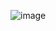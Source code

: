 ![image](https://user-images.githubusercontent.com/112846225/201597341-a3677a0c-181d-4113-a90b-8444b8c73c82.png)
